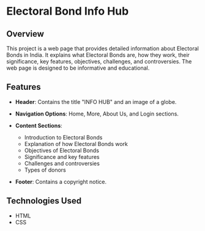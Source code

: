 # Electoral Bond Info Hub

## Overview
This project is a web page that provides detailed information about Electoral Bonds in India. It explains what Electoral Bonds are, how they work, their significance, key features, objectives, challenges, and controversies. The web page is designed to be informative and educational.

## Features
- **Header**: Contains the title "INFO HUB" and an image of a globe.

- **Navigation Options**: Home, More, About Us, and Login sections.
- **Content Sections**:
  - Introduction to Electoral Bonds
  - Explanation of how Electoral Bonds work
  - Objectives of Electoral Bonds
  - Significance and key features
  - Challenges and controversies
  - Types of donors
- **Footer**: Contains a copyright notice.

## Technologies Used
- HTML
- CSS


